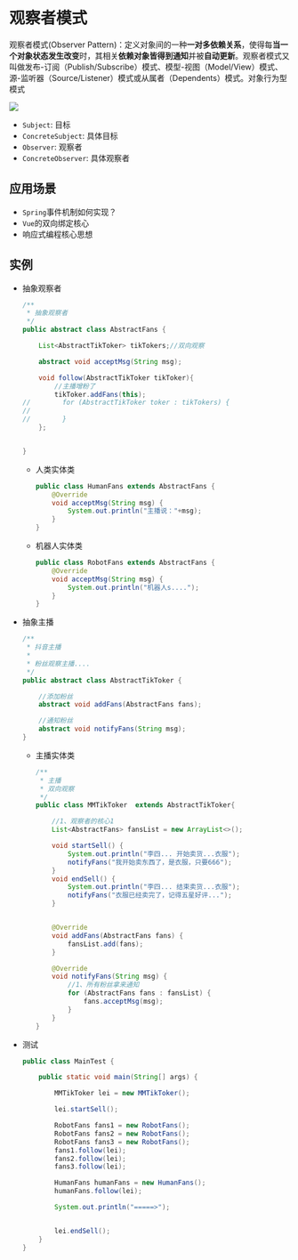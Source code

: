 # 观察者模式

观察者模式(Observer Pattern)：定义对象间的一种**一对多依赖关系**，使得每**当一个对象状态发生改变**时，其相关**依赖对象皆得到通知**并被**自动更新**。观察者模式又叫做发布-订阅（Publish/Subscribe）模式、模型-视图（Model/View）模式、源-监听器（Source/Listener）模式或从属者（Dependents）模式。对象行为型模式

![](http://www.dxb02.top/photos/design/22.jpg)

- `Subject`: 目标
- `ConcreteSubject`: 具体目标
- `Observer`: 观察者
- `ConcreteObserver`: 具体观察者

## 应用场景

- `Spring`事件机制如何实现？
- `Vue`的双向绑定核心
- 响应式编程核心思想

## 实例

- 抽象观察者

  ```java
  /**
   * 抽象观察者
   */
  public abstract class AbstractFans {
  
      List<AbstractTikToker> tikTokers;//双向观察
  
      abstract void acceptMsg(String msg);
  
      void follow(AbstractTikToker tikToker){
          //主播增粉了
          tikToker.addFans(this);
  //        for (AbstractTikToker toker : tikTokers) {
  //
  //        }
      };
  
  
  }
  ```

  - 人类实体类

    ```java
    public class HumanFans extends AbstractFans {
        @Override
        void acceptMsg(String msg) {
            System.out.println("主播说："+msg);
        }
    }
    
    ```

  - 机器人实体类

    ```java
    public class RobotFans extends AbstractFans {
        @Override
        void acceptMsg(String msg) {
            System.out.println("机器人s....");
        }
    }
    ```

- 抽象主播

  ```java
  /**
   * 抖音主播
   *
   * 粉丝观察主播....
   */
  public abstract class AbstractTikToker {
  
      //添加粉丝
      abstract void addFans(AbstractFans fans);
  
      //通知粉丝
      abstract void notifyFans(String msg);
  }
  
  ```

  - 主播实体类

    ```java
    /**
     * 主播
     * 双向观察
     */
    public class MMTikToker  extends AbstractTikToker{
    
        //1、观察者的核心1
        List<AbstractFans> fansList = new ArrayList<>();
    
        void startSell() {
            System.out.println("李四... 开始卖货...衣服");
            notifyFans("我开始卖东西了，是衣服，只要666");
        }
        void endSell() {
            System.out.println("李四... 结束卖货...衣服");
            notifyFans("衣服已经卖完了，记得五星好评...");
        }
    
    
        @Override
        void addFans(AbstractFans fans) {
            fansList.add(fans);
        }
    
        @Override
        void notifyFans(String msg) {
            //1、所有粉丝拿来通知
            for (AbstractFans fans : fansList) {
                fans.acceptMsg(msg);
            }
        }
    }
    
    ```

- 测试

  ```java
  public class MainTest {
  
      public static void main(String[] args) {
  
          MMTikToker lei = new MMTikToker();
  
          lei.startSell();
  
          RobotFans fans1 = new RobotFans();
          RobotFans fans2 = new RobotFans();
          RobotFans fans3 = new RobotFans();
          fans1.follow(lei);
          fans2.follow(lei);
          fans3.follow(lei);
  
          HumanFans humanFans = new HumanFans();
          humanFans.follow(lei);
  
          System.out.println("=====>");
  
  
          lei.endSell();
      }
  }
  
  ```

  